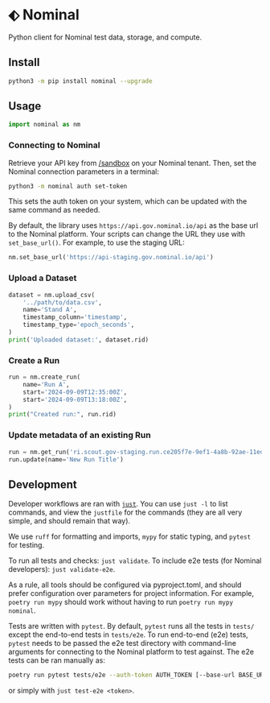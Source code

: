 # ⬖ Nominal

Python client for Nominal test data, storage, and compute.

## Install

```sh
python3 -m pip install nominal --upgrade
```

## Usage

```py
import nominal as nm
```

### Connecting to Nominal

Retrieve your API key from [/sandbox](https://app.gov.nominal.io/sandbox) on your Nominal tenant. Then, set the Nominal connection parameters in a terminal:

```sh
python3 -m nominal auth set-token
```

This sets the auth token on your system, which can be updated with the same command as needed.

By default, the library uses `https://api.gov.nominal.io/api` as the base url to the Nominal platform. Your scripts can change the URL they use with `set_base_url()`. For example, to use the staging URL:

```py
nm.set_base_url('https://api-staging.gov.nominal.io/api')
```

### Upload a Dataset

```py
dataset = nm.upload_csv(
    '../path/to/data.csv',
    name='Stand A',
    timestamp_column='timestamp',
    timestamp_type='epoch_seconds',
)
print('Uploaded dataset:', dataset.rid)
```

### Create a Run

```py
run = nm.create_run(
    name='Run A',
    start='2024-09-09T12:35:00Z',
    start='2024-09-09T13:18:00Z',
)
print("Created run:", run.rid)
```

### Update metadata of an existing Run

```py
run = nm.get_run('ri.scout.gov-staging.run.ce205f7e-9ef1-4a8b-92ae-11edc77441c6')
run.update(name='New Run Title')
```

## Development

Developer workflows are ran with [`just`](https://github.com/casey/just). You can use `just -l` to list commands, and view the `justfile` for the commands (they are all very simple, and should remain that way).

We use `ruff` for formatting and imports, `mypy` for static typing, and `pytest` for testing.

To run all tests and checks: `just validate`. To include e2e tests (for Nominal developers): `just validate-e2e`.

As a rule, all tools should be configured via pyproject.toml, and should prefer configuration over parameters for project information. For example, `poetry run mypy` should work without having to run `poetry run mypy nominal`.

Tests are written with `pytest`. By default, `pytest` runs all the tests in `tests/` except the end-to-end tests in `tests/e2e`. To run end-to-end (e2e) tests, `pytest` needs to be passed the e2e test directory with command-line arguments for connecting to the Nominal platform to test against. The e2e tests can be ran manually as:

```sh
poetry run pytest tests/e2e --auth-token AUTH_TOKEN [--base-url BASE_URL]
```

or simply with `just test-e2e <token>`.
